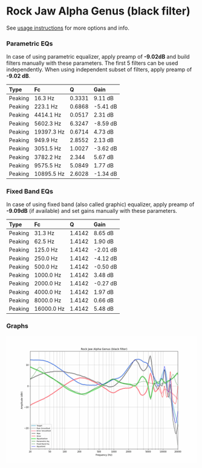 # Rock Jaw Alpha Genus (black filter)
See [usage instructions](https://github.com/jaakkopasanen/AutoEq#usage) for more options and info.

### Parametric EQs
In case of using parametric equalizer, apply preamp of **-9.02dB** and build filters manually
with these parameters. The first 5 filters can be used independently.
When using independent subset of filters, apply preamp of **-9.02 dB**.

| Type    | Fc         |      Q | Gain     |
|:--------|:-----------|:-------|:---------|
| Peaking | 16.3 Hz    | 0.3331 | 9.11 dB  |
| Peaking | 223.1 Hz   | 0.6868 | -5.41 dB |
| Peaking | 4414.1 Hz  | 0.0517 | 2.31 dB  |
| Peaking | 5602.3 Hz  | 6.3247 | -8.59 dB |
| Peaking | 19397.3 Hz | 0.6714 | 4.73 dB  |
| Peaking | 949.9 Hz   | 2.8552 | 2.13 dB  |
| Peaking | 3051.5 Hz  | 1.0027 | -3.62 dB |
| Peaking | 3782.2 Hz  | 2.344  | 5.67 dB  |
| Peaking | 9575.5 Hz  | 5.0849 | 1.77 dB  |
| Peaking | 10895.5 Hz | 2.6028 | -1.34 dB |

### Fixed Band EQs
In case of using fixed band (also called graphic) equalizer, apply preamp of **-9.09dB**
(if available) and set gains manually with these parameters.

| Type    | Fc         |      Q | Gain     |
|:--------|:-----------|:-------|:---------|
| Peaking | 31.3 Hz    | 1.4142 | 8.65 dB  |
| Peaking | 62.5 Hz    | 1.4142 | 1.90 dB  |
| Peaking | 125.0 Hz   | 1.4142 | -2.01 dB |
| Peaking | 250.0 Hz   | 1.4142 | -4.12 dB |
| Peaking | 500.0 Hz   | 1.4142 | -0.50 dB |
| Peaking | 1000.0 Hz  | 1.4142 | 3.48 dB  |
| Peaking | 2000.0 Hz  | 1.4142 | -0.27 dB |
| Peaking | 4000.0 Hz  | 1.4142 | 1.97 dB  |
| Peaking | 8000.0 Hz  | 1.4142 | 0.66 dB  |
| Peaking | 16000.0 Hz | 1.4142 | 5.48 dB  |

### Graphs
![](./Rock%20Jaw%20Alpha%20Genus%20(black%20filter).png)